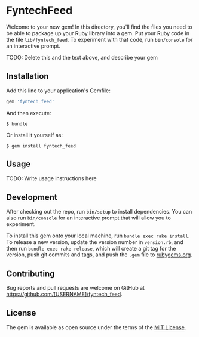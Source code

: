 # FyntechFeed

Welcome to your new gem! In this directory, you'll find the files you need to be able to package up your Ruby library into a gem. Put your Ruby code in the file `lib/fyntech_feed`. To experiment with that code, run `bin/console` for an interactive prompt.

TODO: Delete this and the text above, and describe your gem

## Installation

Add this line to your application's Gemfile:

```ruby
gem 'fyntech_feed'
```

And then execute:

    $ bundle

Or install it yourself as:

    $ gem install fyntech_feed

## Usage

TODO: Write usage instructions here

## Development

After checking out the repo, run `bin/setup` to install dependencies. You can also run `bin/console` for an interactive prompt that will allow you to experiment.

To install this gem onto your local machine, run `bundle exec rake install`. To release a new version, update the version number in `version.rb`, and then run `bundle exec rake release`, which will create a git tag for the version, push git commits and tags, and push the `.gem` file to [rubygems.org](https://rubygems.org).

## Contributing

Bug reports and pull requests are welcome on GitHub at https://github.com/[USERNAME]/fyntech_feed.


## License

The gem is available as open source under the terms of the [MIT License](http://opensource.org/licenses/MIT).


